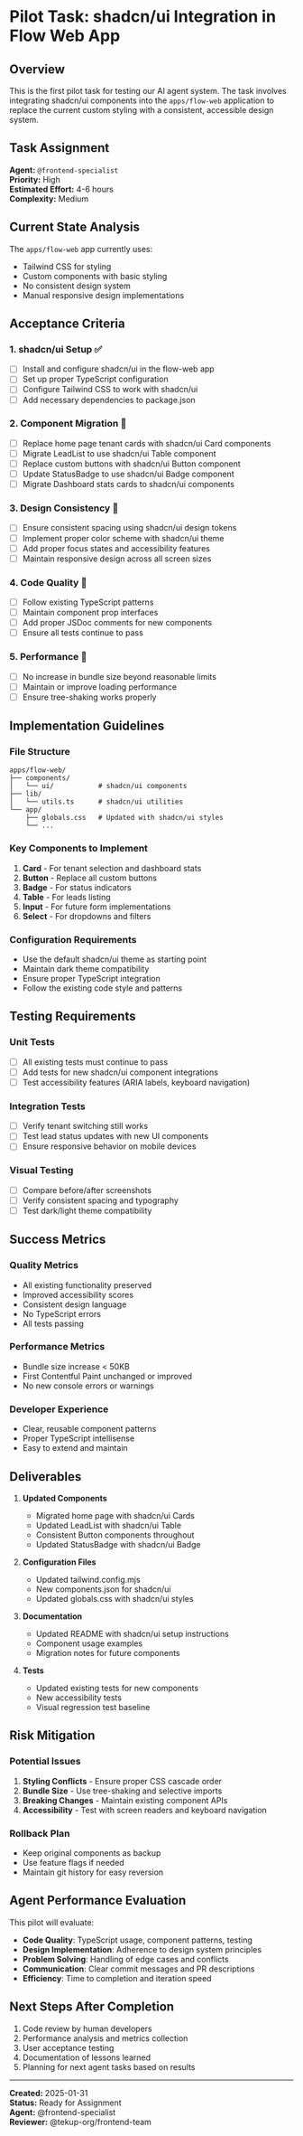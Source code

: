 # Pilot Task: shadcn/ui Integration in Flow Web App

## Overview
This is the first pilot task for testing our AI agent system. The task involves integrating shadcn/ui components into the `apps/flow-web` application to replace the current custom styling with a consistent, accessible design system.

## Task Assignment
**Agent:** `@frontend-specialist`  
**Priority:** High  
**Estimated Effort:** 4-6 hours  
**Complexity:** Medium  

## Current State Analysis
The `apps/flow-web` app currently uses:
- Tailwind CSS for styling
- Custom components with basic styling
- No consistent design system
- Manual responsive design implementations

## Acceptance Criteria

### 1. shadcn/ui Setup ✅
- [ ] Install and configure shadcn/ui in the flow-web app
- [ ] Set up proper TypeScript configuration
- [ ] Configure Tailwind CSS to work with shadcn/ui
- [ ] Add necessary dependencies to package.json

### 2. Component Migration 🔄
- [ ] Replace home page tenant cards with shadcn/ui Card components
- [ ] Migrate LeadList to use shadcn/ui Table component
- [ ] Replace custom buttons with shadcn/ui Button component
- [ ] Update StatusBadge to use shadcn/ui Badge component
- [ ] Migrate Dashboard stats cards to shadcn/ui components

### 3. Design Consistency 🎨
- [ ] Ensure consistent spacing using shadcn/ui design tokens
- [ ] Implement proper color scheme with shadcn/ui theme
- [ ] Add proper focus states and accessibility features
- [ ] Maintain responsive design across all screen sizes

### 4. Code Quality 📝
- [ ] Follow existing TypeScript patterns
- [ ] Maintain component prop interfaces
- [ ] Add proper JSDoc comments for new components
- [ ] Ensure all tests continue to pass

### 5. Performance 🚀
- [ ] No increase in bundle size beyond reasonable limits
- [ ] Maintain or improve loading performance
- [ ] Ensure tree-shaking works properly

## Implementation Guidelines

### File Structure
```
apps/flow-web/
├── components/
│   └── ui/           # shadcn/ui components
├── lib/
│   └── utils.ts      # shadcn/ui utilities
└── app/
    ├── globals.css   # Updated with shadcn/ui styles
    └── ...
```

### Key Components to Implement
1. **Card** - For tenant selection and dashboard stats
2. **Button** - Replace all custom buttons
3. **Badge** - For status indicators
4. **Table** - For leads listing
5. **Input** - For future form implementations
6. **Select** - For dropdowns and filters

### Configuration Requirements
- Use the default shadcn/ui theme as starting point
- Maintain dark theme compatibility
- Ensure proper TypeScript integration
- Follow the existing code style and patterns

## Testing Requirements

### Unit Tests
- [ ] All existing tests must continue to pass
- [ ] Add tests for new shadcn/ui component integrations
- [ ] Test accessibility features (ARIA labels, keyboard navigation)

### Integration Tests
- [ ] Verify tenant switching still works
- [ ] Test lead status updates with new UI components
- [ ] Ensure responsive behavior on mobile devices

### Visual Testing
- [ ] Compare before/after screenshots
- [ ] Verify consistent spacing and typography
- [ ] Test dark/light theme compatibility

## Success Metrics

### Quality Metrics
- All existing functionality preserved
- Improved accessibility scores
- Consistent design language
- No TypeScript errors
- All tests passing

### Performance Metrics
- Bundle size increase < 50KB
- First Contentful Paint unchanged or improved
- No new console errors or warnings

### Developer Experience
- Clear, reusable component patterns
- Proper TypeScript intellisense
- Easy to extend and maintain

## Deliverables

1. **Updated Components**
   - Migrated home page with shadcn/ui Cards
   - Updated LeadList with shadcn/ui Table
   - Consistent Button components throughout
   - Updated StatusBadge with shadcn/ui Badge

2. **Configuration Files**
   - Updated tailwind.config.mjs
   - New components.json for shadcn/ui
   - Updated globals.css with shadcn/ui styles

3. **Documentation**
   - Updated README with shadcn/ui setup instructions
   - Component usage examples
   - Migration notes for future components

4. **Tests**
   - Updated existing tests for new components
   - New accessibility tests
   - Visual regression test baseline

## Risk Mitigation

### Potential Issues
1. **Styling Conflicts** - Ensure proper CSS cascade order
2. **Bundle Size** - Use tree-shaking and selective imports
3. **Breaking Changes** - Maintain existing component APIs
4. **Accessibility** - Test with screen readers and keyboard navigation

### Rollback Plan
- Keep original components as backup
- Use feature flags if needed
- Maintain git history for easy reversion

## Agent Performance Evaluation

This pilot will evaluate:
- **Code Quality**: TypeScript usage, component patterns, testing
- **Design Implementation**: Adherence to design system principles
- **Problem Solving**: Handling of edge cases and conflicts
- **Communication**: Clear commit messages and PR descriptions
- **Efficiency**: Time to completion and iteration speed

## Next Steps After Completion

1. Code review by human developers
2. Performance analysis and metrics collection
3. User acceptance testing
4. Documentation of lessons learned
5. Planning for next agent tasks based on results

---

**Created:** 2025-01-31  
**Status:** Ready for Assignment  
**Agent:** @frontend-specialist  
**Reviewer:** @tekup-org/frontend-team
